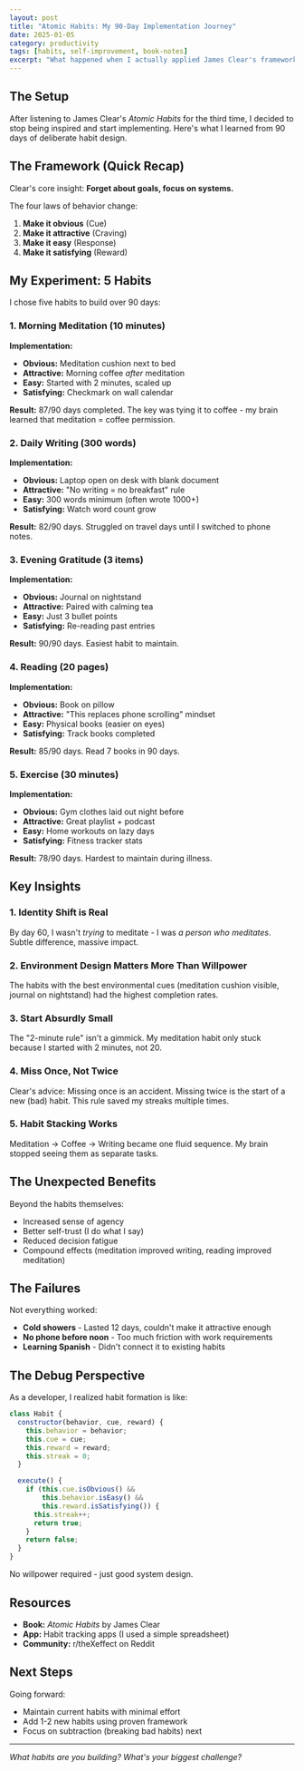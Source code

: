 ```yaml
---
layout: post
title: "Atomic Habits: My 90-Day Implementation Journey"
date: 2025-01-05
category: productivity
tags: [habits, self-improvement, book-notes]
excerpt: "What happened when I actually applied James Clear's framework for 90 days straight."
---
```


## The Setup

After listening to James Clear's *Atomic Habits* for the third time, I decided to stop being inspired and start implementing. Here's what I learned from 90 days of deliberate habit design.

## The Framework (Quick Recap)

Clear's core insight: **Forget about goals, focus on systems.**

The four laws of behavior change:
1. **Make it obvious** (Cue)
2. **Make it attractive** (Craving)
3. **Make it easy** (Response)
4. **Make it satisfying** (Reward)

## My Experiment: 5 Habits

I chose five habits to build over 90 days:

### 1. Morning Meditation (10 minutes)
**Implementation:**
- **Obvious:** Meditation cushion next to bed
- **Attractive:** Morning coffee *after* meditation
- **Easy:** Started with 2 minutes, scaled up
- **Satisfying:** Checkmark on wall calendar

**Result:** 87/90 days completed. The key was tying it to coffee - my brain learned that meditation = coffee permission.

### 2. Daily Writing (300 words)
**Implementation:**
- **Obvious:** Laptop open on desk with blank document
- **Attractive:** "No writing = no breakfast" rule
- **Easy:** 300 words minimum (often wrote 1000+)
- **Satisfying:** Watch word count grow

**Result:** 82/90 days. Struggled on travel days until I switched to phone notes.

### 3. Evening Gratitude (3 items)
**Implementation:**
- **Obvious:** Journal on nightstand
- **Attractive:** Paired with calming tea
- **Easy:** Just 3 bullet points
- **Satisfying:** Re-reading past entries

**Result:** 90/90 days. Easiest habit to maintain.

### 4. Reading (20 pages)
**Implementation:**
- **Obvious:** Book on pillow
- **Attractive:** "This replaces phone scrolling" mindset
- **Easy:** Physical books (easier on eyes)
- **Satisfying:** Track books completed

**Result:** 85/90 days. Read 7 books in 90 days.

### 5. Exercise (30 minutes)
**Implementation:**
- **Obvious:** Gym clothes laid out night before
- **Attractive:** Great playlist + podcast
- **Easy:** Home workouts on lazy days
- **Satisfying:** Fitness tracker stats

**Result:** 78/90 days. Hardest to maintain during illness.

## Key Insights

### 1. Identity Shift is Real
By day 60, I wasn't *trying* to meditate - I was *a person who meditates*. Subtle difference, massive impact.

### 2. Environment Design Matters More Than Willpower
The habits with the best environmental cues (meditation cushion visible, journal on nightstand) had the highest completion rates.

### 3. Start Absurdly Small
The "2-minute rule" isn't a gimmick. My meditation habit only stuck because I started with 2 minutes, not 20.

### 4. Miss Once, Not Twice
Clear's advice: Missing once is an accident. Missing twice is the start of a new (bad) habit. This rule saved my streaks multiple times.

### 5. Habit Stacking Works
Meditation → Coffee → Writing became one fluid sequence. My brain stopped seeing them as separate tasks.

## The Unexpected Benefits

Beyond the habits themselves:
- Increased sense of agency
- Better self-trust (I do what I say)
- Reduced decision fatigue
- Compound effects (meditation improved writing, reading improved meditation)

## The Failures

Not everything worked:
- **Cold showers** - Lasted 12 days, couldn't make it attractive enough
- **No phone before noon** - Too much friction with work requirements
- **Learning Spanish** - Didn't connect it to existing habits

## The Debug Perspective

As a developer, I realized habit formation is like:

```javascript
class Habit {
  constructor(behavior, cue, reward) {
    this.behavior = behavior;
    this.cue = cue;
    this.reward = reward;
    this.streak = 0;
  }

  execute() {
    if (this.cue.isObvious() &&
        this.behavior.isEasy() &&
        this.reward.isSatisfying()) {
      this.streak++;
      return true;
    }
    return false;
  }
}
```

No willpower required - just good system design.

## Resources

- **Book:** *Atomic Habits* by James Clear
- **App:** Habit tracking apps (I used a simple spreadsheet)
- **Community:** r/theXeffect on Reddit

## Next Steps

Going forward:
- Maintain current habits with minimal effort
- Add 1-2 new habits using proven framework
- Focus on subtraction (breaking bad habits) next

---

*What habits are you building? What's your biggest challenge?*
